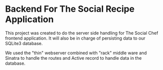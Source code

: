 # Backend For The Social Recipe Application

This project was created to do the server side handling for The Social Chef frontend application. It will also be in charge of persisting data to our SQLite3 database.

We used the "thin" webserver combined with "rack" middle ware and Sinatra to handle the routes and Active record to handle data in the database.

